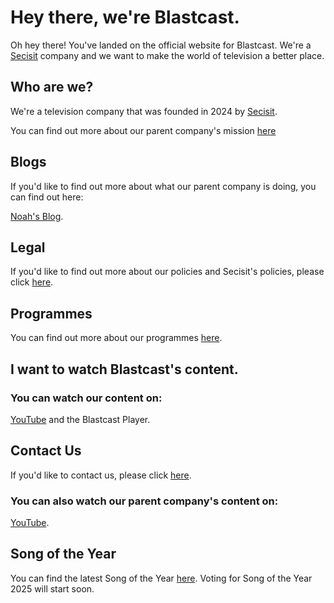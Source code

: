 # Hey there, we're Blastcast.
Oh hey there! You've landed on the official website for Blastcast. We're a [Secisit](https://secisit.com) company and we want to make the world of television a better place.

## Who are we?
We're a television company that was founded in 2024 by [Secisit](https://secisit.com). 

You can find out more about our parent company's mission [here](https://secisit.com/ourmission)

## Blogs
If you'd like to find out more about what our parent company is doing, you can find out here:

[Noah's Blog](https://secisit.com/blog/noah).

## Legal
If you'd like to find out more about our policies and Secisit's policies, please click [here](https://secisit.com/legal).

## Programmes
You can find out more about our programmes [here](https://blastcast.co.uk/programmes).

## I want to watch Blastcast's content.

### You can watch our content on:
[YouTube](https://youtube.com/@BlastcastYT) and the Blastcast Player.

## Contact Us
If you'd like to contact us, please click [here](https://secisit.com/contact).

### You can also watch our parent company's content on:
[YouTube](https://youtube.com/@Secisit).

## Song of the Year
You can find the latest Song of the Year [here](https://blastcast.co.uk/songoftheyear). Voting for Song of the Year 2025 will start soon.
